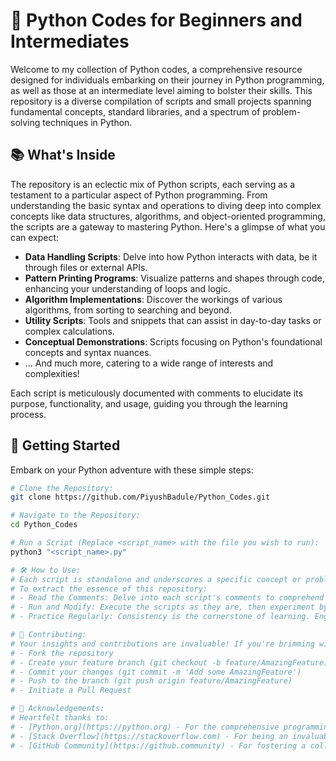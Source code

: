 # 🐍 Python Codes for Beginners and Intermediates

Welcome to my collection of Python codes, a comprehensive resource designed for individuals embarking on their journey in Python programming, as well as those at an intermediate level aiming to bolster their skills. This repository is a diverse compilation of scripts and small projects spanning fundamental concepts, standard libraries, and a spectrum of problem-solving techniques in Python.

## 📚 What's Inside

The repository is an eclectic mix of Python scripts, each serving as a testament to a particular aspect of Python programming. From understanding the basic syntax and operations to diving deep into complex concepts like data structures, algorithms, and object-oriented programming, the scripts are a gateway to mastering Python. Here's a glimpse of what you can expect:

- **Data Handling Scripts**: Delve into how Python interacts with data, be it through files or external APIs.
- **Pattern Printing Programs**: Visualize patterns and shapes through code, enhancing your understanding of loops and logic.
- **Algorithm Implementations**: Discover the workings of various algorithms, from sorting to searching and beyond.
- **Utility Scripts**: Tools and snippets that can assist in day-to-day tasks or complex calculations.
- **Conceptual Demonstrations**: Scripts focusing on Python's foundational concepts and syntax nuances.
- ... And much more, catering to a wide range of interests and complexities!

Each script is meticulously documented with comments to elucidate its purpose, functionality, and usage, guiding you through the learning process.

## 🚀 Getting Started

Embark on your Python adventure with these simple steps:

```bash
# Clone the Repository:
git clone https://github.com/PiyushBadule/Python_Codes.git

# Navigate to the Repository:
cd Python_Codes

# Run a Script (Replace <script_name> with the file you wish to run):
python3 "<script_name>.py"

# 🛠 How to Use:
# Each script is standalone and underscores a specific concept or problem. 
# To extract the essence of this repository:
# - Read the Comments: Delve into each script's comments to comprehend its functionality and workflow.
# - Run and Modify: Execute the scripts as they are, then experiment by tweaking them to witness the impact of changes.
# - Practice Regularly: Consistency is the cornerstone of learning. Engage with the code regularly, challenging yourself to adapt and enhance it.

# 👥 Contributing:
# Your insights and contributions are invaluable! If you're brimming with ideas for enhancing the code or appending new examples that aid fellow learners, here's how you can contribute:
# - Fork the repository
# - Create your feature branch (git checkout -b feature/AmazingFeature)
# - Commit your changes (git commit -m 'Add some AmazingFeature')
# - Push to the branch (git push origin feature/AmazingFeature)
# - Initiate a Pull Request

# 👏 Acknowledgements:
# Heartfelt thanks to:
# - [Python.org](https://python.org) - For the comprehensive programming language and resources.
# - [Stack Overflow](https://stackoverflow.com) - For being an invaluable troubleshooting and learning resource.
# - [GitHub Community](https://github.community) - For fostering a collaborative environment and hosting services.
